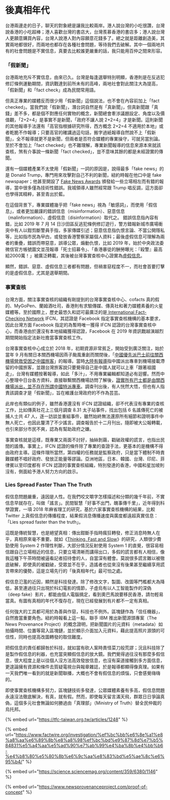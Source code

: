# 後真相年代

台港兩邊走的日子，聊天的對象總是讓我比較兩岸。港人說台灣的小吃很讚，台灣說香港的小吃超棒；港人喜歡台灣的書店大，台灣羨慕香港的書店多；港人說台灣人更願意購買內容，台灣人說港人對內容願意花錢多了。總之就是距離創造美，其實兩地都很好，而兩地也都存在各種社會問題，等待我們去破解。其中一個兩地共有的社會問題是不實信息，真要去比較誰更嚴重的話，我只能用百仲之間來形容。

### 「假新聞」

台港兩地充斥不實信息，由來已久。台灣是每逢選舉特別明顯，香港則是在反逃犯修訂條例運動期間，資訊戰達到前所未有的高峰，兩地社會對此關注大為提高，「假新聞」和「fact check」成為民間常用語。

但真正專業的媒體反而很少用「假新聞」這個說法，也不會在內容前加上「fact checked」。當我們說「假新聞」，潛台詞自然是有「真新聞」，但真新聞跟「真錢」差不多，都是個不對應任何實物的概念，新聞總會牽涉議題設定、角度以及價值觀，「2+2=4」是事實不是新聞，「政府不讓人說 2+2=4」才是新聞。這則新聞的其他報導手法還有「高官指根據研究所得，西方概念 2+2=4 不適用於本地」或者乾脆不作報導；只要高官的確講過這句話，搬字過紙報導自然說不上「假新聞」，全不報導就更不是新聞，但兩者是否符合媒體的專業操守，可就另當別論。至於不會加上「fact checked」也不難理解，專業新聞報導的信息來源本來就該查核，煞有介事說一條新聞「fact checked」，豈不意味其餘的都是未經證實的傳聞。

還有一個媒體產業不太使用「假新聞」一詞的原因是，說得最多「fake news」的是 Donald Trump，專門用來攻擊對自己不利的新聞，紐約時報在他口中是 fake newspaper；他甚至開設了 [Fake News Awards](https://en.wikipedia.org/wiki/Fake_News_Awards) 頒發給一些立場相左而有錯的報導，當中很多僅為技術性錯誤。我城領導人雖然經常跟 Trump 唱反調，這方面卻也學得其精粹，甚至青出於藍。

在這個背景下，專業媒體幾乎把「fake news」視為「敏感詞」，而使用「假信息」，或者更加嚴謹的錯誤信息（misinformation）、惡意信息（malinformation）、虛假信息（disinformation）取代之。 錯誤信息指內容有錯，比如 2019 年 7 月 14 日沙田區反逃犯條例修訂遊行，警方錯報新城市廣場衝突中有人以鉗剪斷警員手指，多家傳媒引述；惡意信息指仇恨言論、不當公開隱私等，比如指市民為曱甴，或發放香港警察家屬個人資料；最後虛假信息可理解為兩者的重疊，錯誤而帶惡意，誤導公眾，煽動仇恨，比如 2019 年，始於中央政法委微信官方帳號圖文並茂報導「死士招募令」、「香港暴徒的酬勞曝光：『殺警』最高給2000萬！」被廣泛轉載，其後被台灣事實查核中心證實為[虛假信息](https://tfc-taiwan.org.tw/articles/1248)。

顯然，錯誤、惡意、虛假信息三者都有問題，但禍害惡程度不一，而社會首要打擊的是虛假信息，尤其是選舉期間。

### 事實查核

台灣方面，關注事實查核的組織有剛提到的台灣事實查核中心、cofacts 真的假的、MyGoPen、蘭姆酒吐司，香港則有求驗傳媒、傳真社和著力媒體素養的火星媒體等。至於國際上，歷史最悠久和認可最廣泛的是[ International Fact-Checking Network](https://www.poynter.org/ifcn/) IFCN，其認證是 Facebook 指定事實查核機構的基本要求，因此台灣方面 Facebook 指定的為暫時唯一獲得 IFCN 認證的台灣事實查核中心，而香港由於還沒有本地組織獲得認證，Facebook 在 2019 年資訊戰越演越烈期間開始指定法新社擔當事實查核工作。

台灣事實查核中心成立於 2018 年，初期資源非常貧乏，開始受到廣泛關注，始於當年 9 月有關日本關西機場因燕子颱風重創而關閉後，「[中國優先派巴士前往關西機場營救受困之中國旅客](https://today.line.me/tw/pc/article/%E8%B7%9F%E7%A5%96%E5%9C%8B%E8%B5%B0+%E4%B8%AD%E4%BD%BF%E9%A4%A8%E6%8E%A5%E9%97%9C%E8%A5%BF%E5%8F%97%E5%9B%B0%E5%85%AC%E6%B0%91%EF%BC%9A%E5%8F%B0%E6%97%85%E5%AE%A2%E8%A6%BA%E5%BE%97%E8%87%AA%E5%B7%B1%E6%98%AF%E4%B8%AD%E5%9C%8B%E4%BA%BA%E4%B9%9F%E5%8F%AF%E4%B8%8A%E8%BB%8A-XZWQ89)」的報導。當時[大陸有報導](https://www.sohu.com/a/252159406_690878)指中國派出專車到機場接載滯留的中國旅客，並跟台灣旅客說只要覺得自己是中國人就可以上車「跟著祖國走」，台灣有媒體按著報導，如此「多汁」，不用專業編輯都知道必有迴響。然而中心整理中日台各方資料，直接聯繫關西機場訪問了解後，[證實所有巴士都是由關西機場派出，並不存在所謂中國特派專車](https://tfc-taiwan.org.tw/articles/150)。調查刊出後，有人恍然大悟，但也有人指責該調查才是「假新聞」，旨在維護台灣政府的不作為芸芸。

此岸也有類似的例子，雖然香港還沒有 IFCN 認證組織，卻不代表沒有專業的查核工作，比如傳真社花上三個月調查 8.31 太子站事件，找出包括 6 名謠傳死亡的被捕人士共 47 人，逐一訪談並重組事件，雖然始終無法還原所有細節和證明事件中無人死亡，也因此釐清了不少謠言。調查報告於十二月刊出，隨即被大公報轉載，也引來部分市民不爽，認為有幫助政府之嫌。

事實查核就是這樣，既專業又兩面不討好，抽絲剝繭，戳破政權的謊言，也指出民間的謠傳。事實上，IFCN 認證的條件除了專業的查證手法，更基本的是機構不得由政府主導。這條件理所當然，第四權的任務就是監察政府，只是當下體制不時責難媒體不唱好政府、發放正能量等謬論。亞洲地區，日本、韓國、台灣、印尼、菲律賓以至印度都有 IFCN 認證的事實查核組織，特別發達的香港，中國和星加坡則沒有，側面給予港人努力方向的啟示。

### Lies Spread Faster Than The Truth

假信息問題嚴重，遠因是人性。在我們咬文嚼字怎樣描述和分類的幾千年前，不實信息早就存在，叫做「謠言」。民間智慧「好事不出門，醜事傳千里」，近年得到科學證實，一項 2018 年麻省理工的研究，基於六家事實查核機構的結果，比較 Twitter 上真假信息的傳播程度，結果假消息傳播速度與廣度都遠超真實信息：「Lies spread faster than the truth」。

這既是傳統智慧，也是絕望真相：傳出鉗斷手指時瘋狂轉發，修正消息時無人在乎，真相原來毫不重要。就如《[Thinking, Fast and Slow](https://www.amazon.com/Thinking-Fast-Slow-Daniel-Kahneman-ebook/dp/B00555X8OA)》的研究，人類很少費勁使用 System 2 作理性判斷，大部分情況反射使用 System 1 的直覺，很容易相信跟自己立場相近的信息，只要立場清晰而講得出口，多假的謊言都有人相信，像我這種下午茶時間被逼看記者招待會的人，自當深有體會。莫說很多謊言難以被徹底破解，即使真的被戳破，受眾並不在乎，造謠者也從來沒有後果甚至繼續享用謊言帶來的優勢，這是立場先行的「後真相年代」最可怕之處。

假信息氾濫的近因，顯然是科技發達。除了修改文字，製圖、改圖等門檻都大為降低，甚至連過往只出現於科幻電影的情節，子虛烏有以人工智能製作的深偽（deep fake）影片，都能由個人電腦搞定，看到奧巴馬說要移民香港，請勿輕易當真。有圖有真相的年代不復存在，現在已經發展到有片都不一定有真相。

任何強大的工具都可用於為善與作惡，科技也不例外。區塊鏈作為「信任機器」，自然擔當重要角色。紐約時報看上這一點，聯手 IBM 推出新聞源頭專案（The News Provenance Project）的概念證明，把新聞圖片的元資料（metadata）如拍攝時間、位置等寫入區塊鏈，並於顯示介面加入元資料，藉此提高照片源頭的可信性，同時也提高改圖轉發的取信難度。

把假信息的責任都歸咎於科技，就如當有砍人案時責怪菜刀般荒謬；況且科技除了是製作假信息的利器，也充當突顯假信息的放大鏡。我們覺得過往沒有那麼多假信息，很大程度上是以往個人沒方法高效發放信息，也沒有渠道接觸到多方面信息，更遑論擁有資源和條件去質疑電視台與報章雜誌，於是報導都顯得像真理。如果有一天我們唯一看到的就是新聞聯播，大概也不會有假信息的煩惱，只會感覺嗨嗨的。

即使事實查核機構多努力，區塊鏈技術多發達，公眾媒體素養有多高，假信息問題永遠沒法徹底解決，有真，就有假。然而，即使每天留言滿天飛，群眾日日爭論真偽，這個多元社會無論如何勝過由「真理部」（Ministry of Truth）替全民仲裁的烏托邦。

{% embed url="https://tfc-taiwan.org.tw/articles/1248" %}

{% embed url="https://www.factwire.org/investigation/%ef%bc%bb%e6%8e%a1%e8%a8%aa%e6%89%8b%e8%a8%98%ef%bc%bd%e9%87%8d%e7%b5%84831%e5%a4%aa%e5%ad%90%e7%ab%99%e4%ba%8b%e4%bb%b6-%e4%b8%80%e5%80%8b%e6%9c%aa%e8%83%bd%e5%ae%8c%e6%95%b4/" %}

{% embed url="https://science.sciencemag.org/content/359/6380/1146" %}

{% embed url="https://www.newsprovenanceproject.com/proof-of-concept" %}



